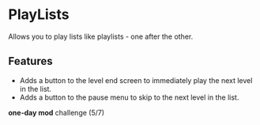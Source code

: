 # PlayLists
Allows you to play lists like playlists - one after the other.

## Features
- Adds a button to the level end screen to immediately play the next level in the list.
- Adds a button to the pause menu to skip to the next level in the list.

**one-day mod** challenge (5/7)